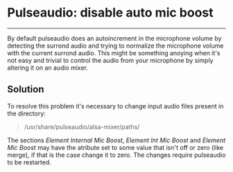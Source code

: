 # Pulseaudio: disable auto mic boost
------------------------------------
By default pulseaudio does an autoincrement in the microphone volume by
detecting the surrond audio and trying to normalize the microphone volume with
the current surrond audio. This might be something anoying when it's not easy
and trivial to control the audio from your microphone by simply altering it on
an audio mixer.

## Solution
To resolve this problem it's necessary to change input audio files present in
the directory:

> /usr/share/pulseaudio/alsa-mixer/paths/

The sections *Element Internal Mic Boost*, *Element Int Mic Boost* and *Element
Mic Boost* may have the atribute set to some value that isn't off or
zero (like merge), if that is the case change it to zero. The changes require
pulseaudio to be restarted.
